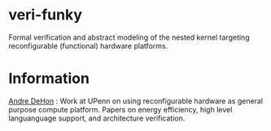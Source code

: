 veri-funky
==========

Formal verification and abstract modeling of the nested kernel targeting
reconfigurable (functional) hardware platforms.


Information
===========

[Andre DeHon](http://www.seas.upenn.edu/~andre/)
:   Work at UPenn on using reconfigurable hardware as general purpose compute
    platform. Papers on energy efficiency, high level languanguage support, and
    architecture verification.
